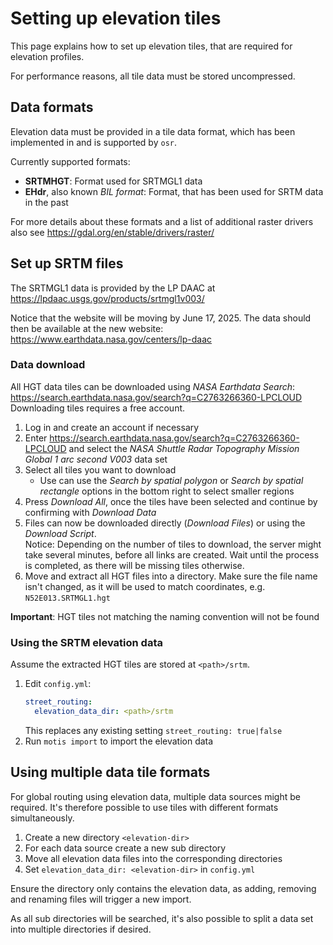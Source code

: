 # Setting up elevation tiles

This page explains how to set up elevation tiles, that are required for elevation profiles.

For performance reasons, all tile data must be stored uncompressed.

## Data formats

Elevation data must be provided in a tile data format, which has been implemented in and is supported by `osr`.

Currently supported formats:
- **SRTMHGT**: Format used for SRTMGL1 data
- **EHdr**, also known _BIL format_: Format, that has been used for SRTM data in the past

For more details about these formats and a list of additional raster drivers also see https://gdal.org/en/stable/drivers/raster/

## Set up SRTM files

The SRTMGL1 data is provided by the LP DAAC at https://lpdaac.usgs.gov/products/srtmgl1v003/

Notice that the website will be moving by June 17, 2025.
The data should then be available at the new website: https://www.earthdata.nasa.gov/centers/lp-daac

### Data download

All HGT data tiles can be downloaded using _NASA Earthdata Search_: https://search.earthdata.nasa.gov/search?q=C2763266360-LPCLOUD
Downloading tiles requires a free account.

1. Log in and create an account if necessary
1. Enter https://search.earthdata.nasa.gov/search?q=C2763266360-LPCLOUD and select the _NASA Shuttle Radar Topography Mission Global 1 arc second V003_ data set
1. Select all tiles you want to download
    - Use can use the _Search by spatial polygon_ or _Search by spatial rectangle_ options in the bottom right to select smaller regions
1. Press _Download All_, once the tiles have been selected and continue by confirming with _Download Data_
1. Files can now be downloaded directly (_Download Files_) or using the _Download Script_.  
    Notice: Depending on the number of tiles to download, the server might take several minutes, before all links are created. Wait until the process is completed, as there will be missing tiles otherwise.
1. Move and extract all HGT files into a directory. Make sure the file name isn't changed, as it will be used to match coordinates, e.g. `N52E013.SRTMGL1.hgt`

**Important**: HGT tiles not matching the naming convention will not be found

### Using the SRTM elevation data

Assume the extracted HGT tiles are stored at `<path>/srtm`.

1. Edit `config.yml`:
    ```yml
    street_routing:
      elevation_data_dir: <path>/srtm
    ```
    This replaces any existing setting `street_routing: true|false`
1. Run `motis import` to import the elevation data

## Using multiple data tile formats

For global routing using elevation data, multiple data sources might be required.
It's therefore possible to use tiles with different formats simultaneously.

1. Create a new directory `<elevation-dir>`
1. For each data source create a new sub directory
1. Move all elevation data files into the corresponding directories
1. Set `elevation_data_dir: <elevation-dir>` in `config.yml`

Ensure the directory only contains the elevation data, as adding, removing and renaming files will trigger a new import.

As all sub directories will be searched, it's also possible to split a data set into multiple directories if desired.
